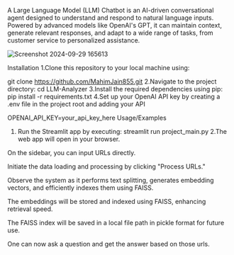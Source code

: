 A Large Language Model (LLM) Chatbot is an AI-driven conversational agent designed to understand and respond to natural language inputs. Powered by advanced models like OpenAI's GPT, it can maintain context, generate relevant responses, and adapt to a wide range of tasks, from customer service to personalized assistance.

![Screenshot 2024-09-29 165613](https://github.com/user-attachments/assets/bedd8220-36c5-4975-b8bf-9c802665fea4)


Installation
1.Clone this repository to your local machine using:

  git clone https://github.com/MahimJain855.git
2.Navigate to the project directory:
 cd LLM-Analyzer
3.Install the required dependencies using pip:
  pip install -r requirements.txt
4.Set up your OpenAI API key by creating a .env file in the project root and adding your API

  OPENAI_API_KEY=your_api_key_here
Usage/Examples
1. Run the Streamlit app by executing:
  streamlit run project_main.py
2.The web app will open in your browser.

On the sidebar, you can input URLs directly.

Initiate the data loading and processing by clicking "Process URLs."

Observe the system as it performs text splitting, generates embedding vectors, and efficiently indexes them using FAISS.

The embeddings will be stored and indexed using FAISS, enhancing retrieval speed.

The FAISS index will be saved in a local file path in pickle format for future use.

One can now ask a question and get the answer based on those urls.

